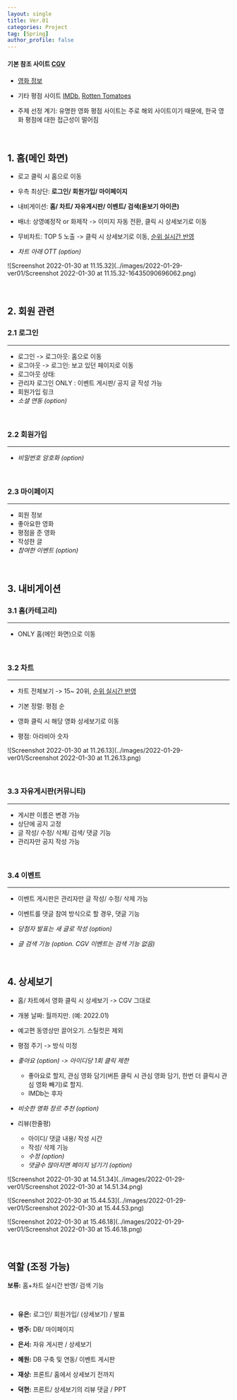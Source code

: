 ```yaml
---
layout: single
title: Ver.01
categories: Project
tag: [Spring]
author_profile: false
---
```


#### 기본 참조 사이트 [CGV](https://www.cgv.co.kr/)

* [영화 정보](https://www.kobis.or.kr/kobis/business/mast/mvie/searchMovieList.do)

* 기타 평점 사이트 [IMDb](https://www.imdb.com/chart/top/?ref_=nv_mv_250), [Rotten Tomatoes](https://www.rottentomatoes.com/)
* 주제 선정 계기: 유명한 영화 평점 사이트는 주로 해외 사이트이기 때문에, 한국 영화 평점에 대한 접근성이 떨어짐

<br>

## 1. 홈(메인 화면)

* 로고 클릭 시 홈으로 이동

* 우측 최상단: **로그인/ 회원가입/ 마이페이지**

* 내비게이션: **홈/ 차트/ 자유게시판/ 이벤트/ 검색(돋보기 아이콘)**
* 배너: 상영예정작 or 화제작 -> 이미지 자동 전환, 클릭 시 상세보기로 이동 
* 무비차트: TOP 5 노출 -> 클릭 시 상세보기로 이동, <u>순위 실시간 반영</u>
* *차트 아래 OTT (option)*

![Screenshot 2022-01-30 at 11.15.32](../images/2022-01-29-ver01/Screenshot 2022-01-30 at 11.15.32-16435090696062.png)

<br>

## 2. 회원 관련

### 2.1 로그인

------

* 로그인 -> 로그아웃: 홈으로 이동 
* 로그아웃 -> 로그인: 보고 있던 페이지로 이동 
* 로그아웃 상태: 
* 관리자 로그인 ONLY : 이벤트 게시판/ 공지  글 작성 가능
* 회원가입 링크
* *소셜 연동 (option)*

<br>

### 2.2 회원가입

------

* *비밀번호 암호화 (option)*

<br>

### 2.3 마이페이지

------

* 회원 정보
* 좋아요한 영화
* 평점을 준 영화
* 작성한 글
* *참여한 이벤트 (option)*

<br>

## 3. 내비게이션

### 3.1 홈(카테고리)

------

* ONLY 홈(메인 화면)으로 이동

<br>

### 3.2 차트

------

* 차트 전체보기 -> 15~ 20위, <u>순위 실시간 반영</u>
* 기본 정렬: 평점 순

* 영화 클릭 시 해당 영화 상세보기로 이동 
* 평점: 아라비아 숫자

![Screenshot 2022-01-30 at 11.26.13](../images/2022-01-29-ver01/Screenshot 2022-01-30 at 11.26.13.png)

<br>

### 3.3 자유게시판(커뮤니티)

------

* 게시판 이름은 변경 가능
* 상단에 공지 고정
* 글 작성/ 수정/ 삭제/ 검색/ 댓글 기능
* 관리자만 공지 작성 가능

<br>

### 3.4 이벤트

------

* 이벤트 게시판은 관리자만 글 작성/ 수정/ 삭제 가능

* 이벤트를 댓글 참여 방식으로 할 경우, 댓글 기능
* *당첨자 발표는 새 글로 작성 (option)*
* *글 검색 기능 (option. CGV 이벤트는 검색 기능 없음)*

<br>

## 4. 상세보기

* 홈/ 차트에서 영화 클릭 시 상세보기 -> CGV 그대로

* 개봉 날짜: 월까지만. (예: 2022.01)

* 예고편 동영상만 끌어오기. 스틸컷은 제외
* 평점 주기 -> 방식 미정

* *좋아요 (option) -> 아이디당 1회 클릭 제한* 
  * 좋아요로 할지, 관심 영화 담기(버튼 클릭 시 관심 영화 담기, 한번 더 클릭시 관심 영화 빼기)로 할지.
  * IMDb는 후자
* *비슷한 영화 장르 추천 (option)*  

* 리뷰(한줄평)
  * 아이디/ 댓글 내용/ 작성 시간
  * 작성/ 삭제 기능
  * *수정 (option)*
  * *댓글수 많아지면 페이지 넘기기 (option)*

![Screenshot 2022-01-30 at 14.51.34](../images/2022-01-29-ver01/Screenshot 2022-01-30 at 14.51.34.png)

![Screenshot 2022-01-30 at 15.44.53](../images/2022-01-29-ver01/Screenshot 2022-01-30 at 15.44.53.png)

![Screenshot 2022-01-30 at 15.46.18](../images/2022-01-29-ver01/Screenshot 2022-01-30 at 15.46.18.png)

<br>

## 역할 (조정 가능)

**보류:** 홈+차트 실시간 반영/ 검색 기능 

<br>

* **유은:** 로그인/ 회원가입/ (상세보기) / 발표  

* **병주:** DB/ 마이페이지
* **은서:** 자유 게시판 / 상세보기

* **혜원:** DB 구축 및 연동/ 이벤트 게시판 
* **재상:** 프론트/ 홈에서 상세보기 전까지

* **덕현:** 프론트/ 상세보기의 리뷰 댓글 / PPT